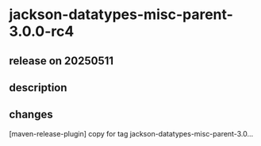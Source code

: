 # jackson-datatypes-misc-parent-3.0.0-rc4

## release on 20250511
## description
## changes
[maven-release-plugin] copy for tag jackson-datatypes-misc-parent-3.0…

